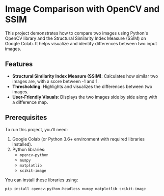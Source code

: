 # Image Comparison with OpenCV and SSIM

This project demonstrates how to compare two images using Python's OpenCV library and the Structural Similarity Index Measure (SSIM) on Google Colab. It helps visualize and identify differences between two input images.

## Features
- **Structural Similarity Index Measure (SSIM)**: Calculates how similar two images are, with a score between -1 and 1.
- **Thresholding**: Highlights and visualizes the differences between two images.
- **User-Friendly Visuals**: Displays the two images side by side along with a difference map.

## Prerequisites
To run this project, you'll need:

1. Google Colab (or Python 3.6+ environment with required libraries installed).
2. Python libraries:
   - `opencv-python`
   - `numpy`
   - `matplotlib`
   - `scikit-image`

You can install these libraries using:
```bash
pip install opencv-python-headless numpy matplotlib scikit-image

